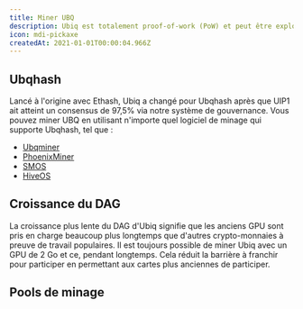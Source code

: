 ```yaml
---
title: Miner UBQ
description: Ubiq est totalement proof-of-work (PoW) et peut être exploité avec des GPU grand public.
icon: mdi-pickaxe
createdAt: 2021-01-01T00:00:04.966Z
---
```


## Ubqhash

Lancé à l'origine avec Ethash, Ubiq a changé pour Ubqhash après que UIP1 ait atteint un consensus de 97,5% via notre système de gouvernance. Vous pouvez miner UBQ en utilisant n'importe quel logiciel de minage qui supporte Ubqhash, tel que :

* [Ubqminer](https://github.com/ubiq/ubqminer/releases)
* [PhoenixMiner](https://bitcointalk.org/index.php?topic=2647654.msg48314178#msg48314178)
* [SMOS](https://simplemining.net/)
* [HiveOS](https://hiveos.farm/)

## Croissance du DAG

La croissance plus lente du DAG d'Ubiq signifie que les anciens GPU sont pris en charge beaucoup plus longtemps que d'autres crypto-monnaies à preuve de travail populaires. Il est toujours possible de miner Ubiq avec un GPU de 2 Go et ce, pendant longtemps. Cela réduit la barrière à franchir pour participer en permettant aux cartes plus anciennes de participer.

<dag-growth-chart></dag-growth-chart>

<dag-size></dag-size>

## Pools de minage

<pool-table></pool-table>

